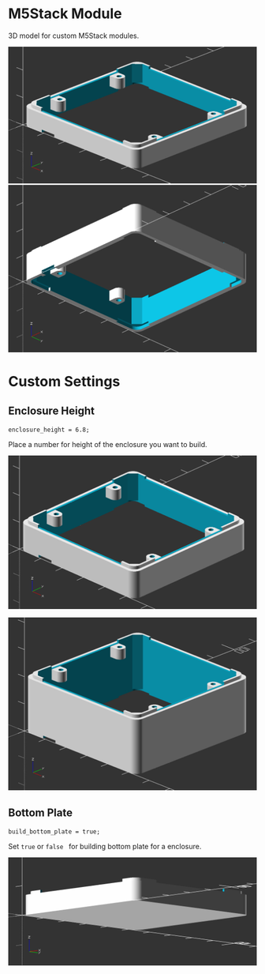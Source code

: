 # M5Stack Module

3D model for custom M5Stack modules.

![](assets/s1.png)
![](assets/s2.png)



# Custom Settings

## Enclosure Height

```openscad
enclosure_height = 6.8;
```

Place a number for height of the enclosure you want to build.

![](assets/s3.png)

![](assets/s4.png)

## Bottom Plate

```openscad
build_bottom_plate = true;
```

Set `true` or `false ` for building bottom plate for a enclosure.

![](assets/s5.png)